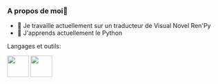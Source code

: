 ### A propos de moi👋
- 🔭 Je travaille actuellement sur un traducteur de Visual Novel Ren'Py
- 🌱 J'apprends actuellement le Python 

Langages et outils:

<img width="50px" src="https://cdn.jsdelivr.net/gh/devicons/devicon@latest/icons/python/python-original-wordmark.svg" /> 
<img width="50px" src="https://cdn.jsdelivr.net/gh/devicons/devicon@latest/icons/vscode/vscode-original-wordmark.svg" />
           
          
